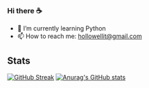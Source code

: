 ### Hi there ☕

- 🌱 I’m currently learning Python
- 📫 How to reach me: hollowellit@gmail.com

## Stats 
[![GitHub Streak](https://github-readme-streak-stats.herokuapp.com/?user=himeuru&theme=cobalt&background=15090F)](https://git.io/streak-stats)
[![Anurag's GitHub stats](https://github-readme-stats.vercel.app/api?username=himeuru&include_all_commits=true&count_private=true&show_icons=true&line_height=20&title_color=2B5BBD&icon_color=1124BB&text_color=A1A1A1&bg_color=0,000000,130F40)](https://github.com/anuraghazra/github-readme-stats)
 

